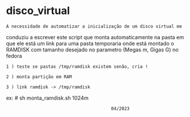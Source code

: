 # disco_virtual

	A necessidade de automatizar a inicialização de um disco virtual me 
conduziu a escrever este script que monta automaticamente na pasta em 
que ele está um link para uma pasta temporaria onde está montado o RAMDISK
com tamanho desejado no parametro (Megas m, Gigas G) no fedora

	1 ) teste se pastas /tmp/ramdisk existem senão, cria ! 

	2 ) monta partição em RAM
	
	3 ) link ramdisk -> /tmp/ramdisk



ex:  # sh monta_ramdisk.sh 1024m 

											04/2023
